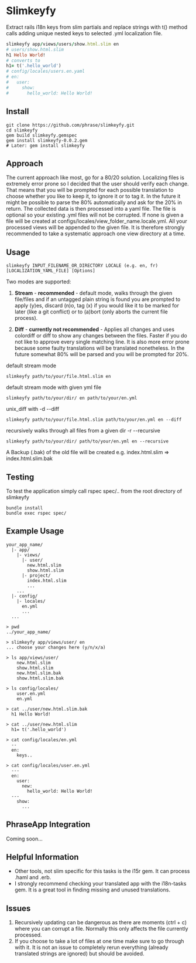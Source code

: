Slimkeyfy
========
Extract rails i18n keys from slim partials and replace strings with t() method calls adding unique nested keys to selected .yml localization file.
```ruby
slimkeyfy app/views/users/show.html.slim en
# users/show.html.slim
h1 Hello World!
# converts to
h1= t('.hello_world') 
# config/locales/users.en.yaml
# en: 
#   user:
#     show:
#       hello_world: Hello World!
```

Install
------
```unix
git clone https://github.com/phrase/slimkeyfy.git 
cd slimkeyfy
gem build slimkeyfy.gemspec
gem install slimkeyfy-0.0.2.gem
# Later: gem install slimkeyfy
```

Approach
--------
The current approach like most, go for a 80/20 solution. Localizing files is extremely error prone so I decided that the user should verify each change. That means that you will be prompted for each possible translation to choose whether you like to keep it, to ignore it or to tag it. In the future it might be possible to parse the 80% automatically and ask for the 20% in return. The collected data is then processed into a yaml file. The file is optional so your existing .yml files will not be corrupted. If none is given a file will be created at configs/locales/view_folder_name.locale.yml. All your processed views will be appended to the given file. It is therefore strongly recommended to take a systematic approach one view directory at a time.

Usage
-----
```unix
slimkeyfy INPUT_FILENAME_OR_DIRECTORY LOCALE (e.g. en, fr) [LOCALIZATION_YAML_FILE] [Options]
```
Two modes are supported:

1. **Stream** - **recommended** - default mode, walks through the given file/files and if an untagged plain string is found you are prompted to apply (y)es, discard (n)o, tag (x) if you would like it to be marked for later (like a git conflict) or to (a)bort (only aborts the current file process).

2. **Diff** - **currently not recommended** - Applies all changes and uses colordiff or diff to show any changes between the files. Faster if you do not like to approve every single matching line. It is also more error prone because some faulty translations will be translated nonetheless. In the future somewhat 80% will be parsed and you will be prompted for 20%.

default stream mode
```unix
slimkeyfy path/to/your/file.html.slim en
```
default stream mode with given yml file
```unix
slimkeyfy path/to/your/dir/ en path/to/your/en.yml
```
unix_diff with -d --diff
```unix
slimkeyfy path/to/your/file.html.slim path/to/your/en.yml en --diff
```
recursively walks through all files from a given dir -r --recursive
```unix
slimkeyfy path/to/your/dir/ path/to/your/en.yml en --recursive
```
A Backup (.bak) of the old file will be created e.g. index.html.slim => index.html.slim.bak

Testing
-----

To test the application simply call rspec spec/.. from the root directory of slimkeyfy

```unix
bundle install
bundle exec rspec spec/
```

Example Usage
-------------
```unix
your_app_name/
  |- app/
    |- views/
      |- user/
        new.html.slim
        show.html.slim
      |- project/
        index.html.slim
        ...
    ...
  |- config/
    |- locales/
      en.yml
      ...
  ...

> pwd
../your_app_name/
 
> slimkeyfy app/views/user/ en
... choose your changes here (y/n/x/a)

> ls app/views/user/
    new.html.slim
    show.html.slim
    new.html.slim.bak
    show.html.slim.bak
    
> ls config/locales/
    user.en.yml
    en.yml
    
> cat ../user/new.html.slim.bak
  h1 Hello World!
    
> cat ../user/new.html.slim
  h1= t('.hello_world')
 
> cat config/locales/en.yml
  --
  en:
    keys..
          
> cat config/locales/user.en.yml
  ---
  en:
    user:
      new:
        hello_world: Hello World!
  ---
    show:
      ...
```
PhraseApp Integration
--------------------
Coming soon...

Helpful Information
-------------------
* Other tools, not slim specific for this tasks is the i15r gem. It can process .haml and .erb.
* I strongly recommend checking your translated app with the i18n-tasks gem. It is a great tool in     finding missing and unused translations.

Issues
------

1. Recursively updating can be dangerous as there are moments (ctrl + c) where you can corrupt a file. Normally this only affects the file currently processed.
2. If you choose to take a lot of files at one time make sure to go through with it. It is not an issue to completely rerun everything (already translated strings are ignored) but should be avoided.

